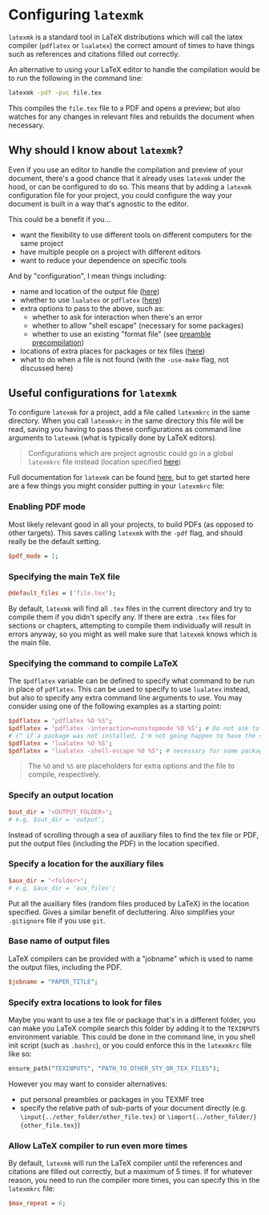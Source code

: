 # Configuring `latexmk`

`latexmk` is a standard tool in LaTeX distributions which will call the latex compiler (`pdflatex` or `lualatex`) the correct amount of times to have things such as references and citations filled out correctly.

An alternative to using your LaTeX editor to handle the compilation would be to run the following in the command line:
```bash
latexmk -pdf -pvc file.tex
```
This compiles the `file.tex` file to a PDF and opens a preview; but also watches for any changes in relevant files and rebuilds the document when necessary.

## Why should I know about `latexmk`?

Even if you use an editor to handle the compilation and preview of your document, there's a good chance that it already uses `latexmk` under the hood, or can be configured to do so.
This means that by adding a `latexmk` configuration file for your project, you could configure the way your document is built in a way that's agnostic to the editor.

This could be a benefit if you...
- want the flexibility to use different tools on different computers for the same project
- have multiple people on a project with different editors
- want to reduce your dependence on specific tools

And by "configuration", I mean things including:
- name and location of the output file ([here](https://lukideangeometry.xyz/blog/latexmk#specify-an-output-location))
- whether to use `lualatex` or `pdflatex` ([here](https://lukideangeometry.xyz/blog/latexmk#specifying-the-command-to-compile-latex))
- extra options to pass to the above, such as:
  - whether to ask for interaction when there's an error
  - whether to allow "shell escape" (necessary for some packages)
  - whether to use an existing "format file" (see [preamble precompilation](https://lukideangeometry.xyz/blog/preamble-compilation))
- locations of extra places for packages or tex files ([here](https://lukideangeometry.xyz/blog/latexmk#specify-extra-locations-to-look-for-files))
- what to do when a file is not found (with the `-use-make` flag, not discussed here)

## Useful configurations for `latexmk`

To configure `latexmk` for a project, add a file called `latexmkrc` in the same directory.
When you call `latexmkrc` in the same directory this file will be read,
saving you having to pass these configurations as command line arguments to `latexmk`
(what is typically done by LaTeX editors).
> Configurations which are project agnostic could go in a global `latexmkrc` file instead
(location specified [here](https://man.archlinux.org/man/latexmk.1#CONFIGURATION/INITIALIZATION_(RC)_FILES))

Full documentation for `latexmk` can be found [here](https://man.archlinux.org/man/latexmk.1),
but to get started here are a few things you might consider putting in your `latexmkrc` file:

### Enabling PDF mode
Most likely relevant good in all your projects, to build PDFs (as opposed to other targets).
This saves calling `latexmk` with the `-pdf` flag, and should really be the default setting.
```perl
$pdf_mode = 1;
```

### Specifying the main TeX file
```perl
@default_files = ('file.tex');
```
By default, `latexmk` will find all `.tex` files in the current directory and try to compile them if you didn't specify any.
If there are extra `.tex` files for sections or chapters, attempting to compile them individually will result in errors
anyway, so you might as well make sure that `latexmk` knows which is the main file.

### Specifying the command to compile LaTeX

The `$pdflatex` variable can be defined to specify what command to be run in place of `pdflatex`. This can be used to specify to use `lualatex` instead, but also to specify any extra command line arguments to use.
You may consider using one of the following examples as a starting point:
```perl
$pdflatex = 'pdflatex %O %S';
$pdflatex = 'pdflatex -interaction=nonstopmode %O %S'; # Do not ask to fix errors interactively
# (^ if a package was not installed, I'm not going happen to have the sty file somewhere and type out its path! Just cancel the run and let me install the package before trying again!!)
$pdflatex = 'lualatex %O %S';
$pdflatex = 'lualatex -shell-escape %O %S'; # necessary for some packages which run shell commands
```
> The `%O` and `%S` are placeholders for extra options and the file to compile, respectively.

### Specify an output location
```perl
$out_dir = '<OUTPUT_FOLDER>';
# e.g. $out_dir = 'output';
```
Instead of scrolling through a sea of auxiliary files to find the tex file or PDF,
put the output files (including the PDF) in the location specified.

### Specify a location for the auxiliary files
```perl
$aux_dir = '<folder>';
# e.g. $aux_dir = 'aux_files';
```
Put all the auxiliary files (random files produced by LaTeX) in the location specified.
Gives a similar benefit of decluttering.
Also simplifies your `.gitignore` file if you use `git`.

### Base name of output files
LaTeX compilers can be provided with a "jobname" which is used to name the output files, including the PDF.
```perl
$jobname = "PAPER_TITLE";
```

### Specify extra locations to look for files

Maybe you want to use a tex file or package that's in a different folder, you can make you LaTeX compile search
this folder by adding it to the `TEXINPUTS` environment variable.
This could be done in the command line, in you shell init script (such as `.bashrc`),
or you could enforce this in the `latexmkrc` file like so:
```perl
ensure_path("TEXINPUTS", "PATH_TO_OTHER_STY_OR_TEX_FILES");
```
However you may want to consider alternatives:
- put personal preambles or packages in you TEXMF tree
- specify the relative path of sub-parts of your document directly (e.g. `\input{../other_folder/other_file.tex}` or `\import{../other_folder/}{other_file.tex}`)

### Allow LaTeX compiler to run even more times

By default, `latexmk` will run the LaTeX compiler until the references and citations are filled out correctly,
but a maximum of 5 times.
If for whatever reason, you need to run the compiler more times, you can specify this in the `latexmkrc` file:
```perl
$max_repeat = 6;
```
